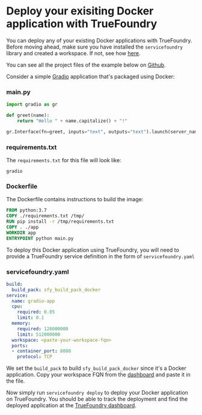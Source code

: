 # Deploy your exisiting Docker application with TrueFoundry

You can deploy any of your existing Docker applications with TrueFoundry. Before moving ahead, make sure you have installed the `servicefoundry` library and created a workspace. If not, see how [here](./install-and-workspace.md).

You can see all the project files of the example below on [Github](https://github.com/truefoundry/truefoundry-examples/tree/main/docker-service-deployment).


Consider a simple [Gradio](https://gradio.app/) application that's packaged using Docker:

### main.py

```python
import gradio as gr

def greet(name):
    return "Hello " + name.capitalize() + "!"

gr.Interface(fn=greet, inputs="text", outputs="text").launch(server_name='0.0.0.0', server_port=8080)

```

### requirements.txt

The `requirements.txt` for this file will look like:
```
gradio
```

### Dockerfile

The Dockerfile contains instructions to build the image:
```dockerfile
FROM python:3.7
COPY ./requirements.txt /tmp/
RUN pip install -r /tmp/requirements.txt
COPY . ./app
WORKDIR app
ENTRYPOINT python main.py
```

To deploy this Docker application using TrueFoundry, you will need to provide a TrueFoundry service definition in the form of `servicefoundry.yaml`

### servicefoundry.yaml

```yaml
build:
  build_pack: sfy_build_pack_docker
service:
  name: gradio-app
  cpu:
    required: 0.05
    limit: 0.1
  memory:
    required: 128000000
    limit: 512000000
  workspace: <paste-your-workspace-fqn>
  ports:
  - container_port: 8080
    protocol: TCP

```

We set the `build_pack` to build `sfy_build_pack_docker` since it's a Docker application. Copy your workspace FQN from the [dashboard](https://app.truefoundry.com/workspace) and paste it in the file.

Now simply run `servicefoundry deploy` to deploy your Docker application on TrueFoundry. You should be able to track the deployment and find the deployed application at the [TrueFoundry dashboard](https://app.truefoundry.com/workspace).